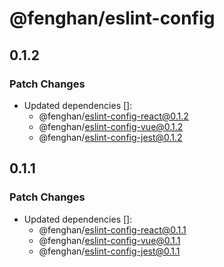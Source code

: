 # @fenghan/eslint-config

## 0.1.2

### Patch Changes

- Updated dependencies []:
  - @fenghan/eslint-config-react@0.1.2
  - @fenghan/eslint-config-vue@0.1.2
  - @fenghan/eslint-config-jest@0.1.2

## 0.1.1

### Patch Changes

- Updated dependencies []:
  - @fenghan/eslint-config-react@0.1.1
  - @fenghan/eslint-config-vue@0.1.1
  - @fenghan/eslint-config-jest@0.1.1
